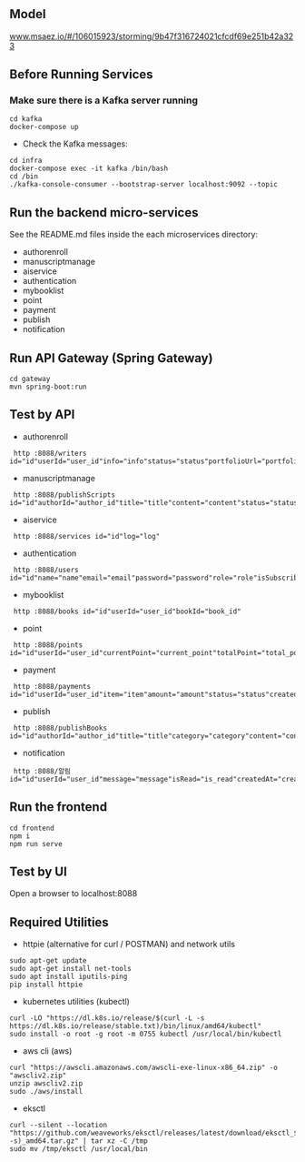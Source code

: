 # 

## Model
www.msaez.io/#/106015923/storming/9b47f316724021cfcdf69e251b42a323

## Before Running Services
### Make sure there is a Kafka server running
```
cd kafka
docker-compose up
```
- Check the Kafka messages:
```
cd infra
docker-compose exec -it kafka /bin/bash
cd /bin
./kafka-console-consumer --bootstrap-server localhost:9092 --topic
```

## Run the backend micro-services
See the README.md files inside the each microservices directory:

- authorenroll
- manuscriptmanage
- aiservice
- authentication
- mybooklist
- point
- payment
- publish
- notification


## Run API Gateway (Spring Gateway)
```
cd gateway
mvn spring-boot:run
```

## Test by API
- authorenroll
```
 http :8088/writers id="id"userId="user_id"info="info"status="status"portfolioUrl="portfolio_url"
```
- manuscriptmanage
```
 http :8088/publishScripts id="id"authorId="author_id"title="title"content="content"status="status"
```
- aiservice
```
 http :8088/services id="id"log="log"
```
- authentication
```
 http :8088/users id="id"name="name"email="email"password="password"role="role"isSubscribed="is_subscribed"subscribeExpirationDate="subscribe_expiration_date"
```
- mybooklist
```
 http :8088/books id="id"userId="user_id"bookId="book_id"
```
- point
```
 http :8088/points id="id"userId="user_id"currentPoint="current_point"totalPoint="total_point"
```
- payment
```
 http :8088/payments id="id"userId="user_id"item="item"amount="amount"status="status"createdAt="created_at"
```
- publish
```
 http :8088/publishBooks id="id"authorId="author_id"title="title"category="category"content="content"summary="summary"audioUrl="audio_url"imageUrl="image_url"todayCount="today_count"totalCount="total_count"
```
- notification
```
 http :8088/알림 id="id"userId="user_id"message="message"isRead="is_read"createdAt="created_at"
```


## Run the frontend
```
cd frontend
npm i
npm run serve
```

## Test by UI
Open a browser to localhost:8088

## Required Utilities

- httpie (alternative for curl / POSTMAN) and network utils
```
sudo apt-get update
sudo apt-get install net-tools
sudo apt install iputils-ping
pip install httpie
```

- kubernetes utilities (kubectl)
```
curl -LO "https://dl.k8s.io/release/$(curl -L -s https://dl.k8s.io/release/stable.txt)/bin/linux/amd64/kubectl"
sudo install -o root -g root -m 0755 kubectl /usr/local/bin/kubectl
```

- aws cli (aws)
```
curl "https://awscli.amazonaws.com/awscli-exe-linux-x86_64.zip" -o "awscliv2.zip"
unzip awscliv2.zip
sudo ./aws/install
```

- eksctl 
```
curl --silent --location "https://github.com/weaveworks/eksctl/releases/latest/download/eksctl_$(uname -s)_amd64.tar.gz" | tar xz -C /tmp
sudo mv /tmp/eksctl /usr/local/bin
```
